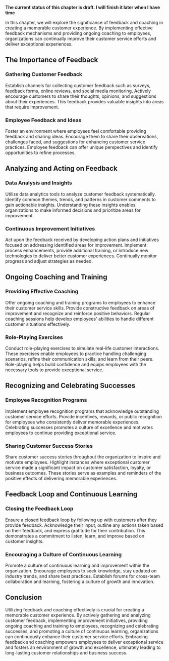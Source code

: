 **The current status of this chapter is draft. I will finish it later when I have time**

In this chapter, we will explore the significance of feedback and coaching in creating a memorable customer experience. By implementing effective feedback mechanisms and providing ongoing coaching to employees, organizations can continually improve their customer service efforts and deliver exceptional experiences.

The Importance of Feedback
--------------------------

### Gathering Customer Feedback

Establish channels for collecting customer feedback such as surveys, feedback forms, online reviews, and social media monitoring. Actively encourage customers to share their thoughts, opinions, and suggestions about their experiences. This feedback provides valuable insights into areas that require improvement.

### Employee Feedback and Ideas

Foster an environment where employees feel comfortable providing feedback and sharing ideas. Encourage them to share their observations, challenges faced, and suggestions for enhancing customer service practices. Employee feedback can offer unique perspectives and identify opportunities to refine processes.

Analyzing and Acting on Feedback
--------------------------------

### Data Analysis and Insights

Utilize data analytics tools to analyze customer feedback systematically. Identify common themes, trends, and patterns in customer comments to gain actionable insights. Understanding these insights enables organizations to make informed decisions and prioritize areas for improvement.

### Continuous Improvement Initiatives

Act upon the feedback received by developing action plans and initiatives focused on addressing identified areas for improvement. Implement process enhancements, provide additional training, or introduce new technologies to deliver better customer experiences. Continually monitor progress and adjust strategies as needed.

Ongoing Coaching and Training
-----------------------------

### Providing Effective Coaching

Offer ongoing coaching and training programs to employees to enhance their customer service skills. Provide constructive feedback on areas of improvement and recognize and reinforce positive behaviors. Regular coaching sessions help develop employees' abilities to handle different customer situations effectively.

### Role-Playing Exercises

Conduct role-playing exercises to simulate real-life customer interactions. These exercises enable employees to practice handling challenging scenarios, refine their communication skills, and learn from their peers. Role-playing helps build confidence and equips employees with the necessary tools to provide exceptional service.

Recognizing and Celebrating Successes
-------------------------------------

### Employee Recognition Programs

Implement employee recognition programs that acknowledge outstanding customer service efforts. Provide incentives, rewards, or public recognition for employees who consistently deliver memorable experiences. Celebrating successes promotes a culture of excellence and motivates employees to continue providing exceptional service.

### Sharing Customer Success Stories

Share customer success stories throughout the organization to inspire and motivate employees. Highlight instances where exceptional customer service made a significant impact on customer satisfaction, loyalty, or business outcomes. These stories serve as examples and reminders of the positive effects of delivering memorable experiences.

Feedback Loop and Continuous Learning
-------------------------------------

### Closing the Feedback Loop

Ensure a closed feedback loop by following up with customers after they provide feedback. Acknowledge their input, outline any actions taken based on their feedback, and express gratitude for their contribution. This demonstrates a commitment to listen, learn, and improve based on customer insights.

### Encouraging a Culture of Continuous Learning

Promote a culture of continuous learning and improvement within the organization. Encourage employees to seek knowledge, stay updated on industry trends, and share best practices. Establish forums for cross-team collaboration and learning, fostering a culture of growth and innovation.

Conclusion
----------

Utilizing feedback and coaching effectively is crucial for creating a memorable customer experience. By actively gathering and analyzing customer feedback, implementing improvement initiatives, providing ongoing coaching and training to employees, recognizing and celebrating successes, and promoting a culture of continuous learning, organizations can continuously enhance their customer service efforts. Embracing feedback and coaching empowers employees to deliver exceptional service and fosters an environment of growth and excellence, ultimately leading to long-lasting customer relationships and business success.
